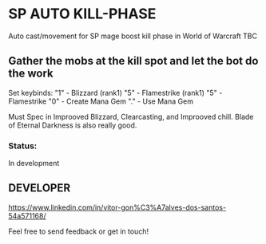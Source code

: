 # SP AUTO KILL-PHASE

Auto cast/movement for SP mage boost kill phase in World of Warcraft TBC

## Gather the mobs at the kill spot and let the bot do the work

Set keybinds:
"1" - Blizzard (rank1)
"5" - Flamestrike (rank1)
"5" - Flamestrike
"0" - Create Mana Gem
"." - Use Mana Gem

Must Spec in Improoved Blizzard, Clearcasting, and Improoved chill. Blade of Eternal Darkness is also really good.

### Status:

In development

## DEVELOPER

https://www.linkedin.com/in/vitor-gon%C3%A7alves-dos-santos-54a571168/

Feel free to send feedback or get in touch!
